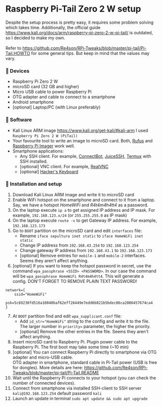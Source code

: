 # Raspberry Pi-Tail Zero 2 W setup

Despite the setup process is pretty easy, it requires some problem solving which takes time. Additionally, the official guide https://www.kali.org/docs/arm/raspberry-pi-zero-2-w-pi-tail/ is outdated, so I decided to make my own. \
\
Refer to https://github.com/Re4son/RPi-Tweaks/blob/master/pi-tail/Pi-Tail.HOWTO for some general tips. But keep in mind that the values may vary.

### 📱 Devices
* Raspberry Pi Zero 2 W
* microSD card (32 GB and higher)
* Micro USB cable to power Raspberry Pi
* OTG adapter and cable to connect to a smartphone
* Android smartphone
* [optional] Laptop/PC (with Linux preferably)

### 💾 Software
* Kali Linux ARM image https://www.kali.org/get-kali/#kali-arm I used `Raspberry Pi Zero 2 W (PiTail)`
* Your favourite tool to write an image to microSD card. Both, [Rufus](https://rufus.ie/en/) and [Raspberry Pi Imager](https://www.raspberrypi.com/software/) work well.
* Smartphone applications:
  * Any SSH client. For example, [ConnectBot](https://play.google.com/store/apps/details?id=org.connectbot), [JuiceSSH](https://play.google.com/store/apps/details?id=com.sonelli.juicessh), [Termux](https://play.google.com/store/apps/details?id=com.termux) with SSH installed.
  * [optional] VNC client. For example, [RealVNC](https://play.google.com/store/apps/details?id=com.realvnc.viewer.android)
  * [optional] [Hacker's Keyboard](https://play.google.com/store/apps/details?id=org.pocketworkstation.pckeyboard)

 ### 👾 Installation and setup
1. Download Kali Linux ARM image and write it to microSD card
2. Enable WiFi hotspot on the smartphone and connect to it from a laptop. Say, we have a hotspot *HomeWiFi* and *R4t4m4h4tt4* as a password.
3. On the laptop execute `ip a` to get assigned IP address and IP mask. For example, `192.168.123.x/24` (or `255.255.255.0` as IP mask)
4. On the laptop execute `route -v` to get Gateway IP address. For example, `192.168.123.173`
5. Go to `BOOT` partition on the microSD card and edit `interfaces` file:
    * Rename `iface sepultura inet static` to `iface HomeWiFi inet static`
    * Change IP address from `192.168.43.254` to `192.168.123.254`
    * Change gateway IP address from `192.168.43.1` to `192.168.123.173`
    * [optional] Remove entries for `mobile-1` and `mobile-2` interfaces. Seems they aren't affect anything.
6. [optional] If you want to keep the hotspot password in secret, use the command `wpa_passphrase <SSID> <PASSWORD>`. In our case the command will be `wpa_passphrase HomeWiFi R4t4m4h4tt4`. This will generate a config. DON'T FORGET TO REMOVE PLAIN TEXT PASSWORD!
```
network={
	ssid="HomeWiFi"
	psk=5c69230fd516a10840baf62eff26449e7edd6b821b5bdec86ca2086457674ca4
}
``` 
7. At `BOOT` partition find and edit `wpa_supplicant.conf` file:
    * Add `id_str="HomeWiFi"` string to the config and write it to the file. The larger number in `priority=` parameter, the higher the priority.
    * [optional] Remove the other entries in the file. Seems they aren't affect anything.
8. Insert microSD card to Raspberry Pi. Plugin power cable to the Raspberry Pi. The first boot may take some time (~10 min)
9. [optional] You can connect Raspberry Pi directly to smartphone via OTG adapter and micro-USB cable. \
OTG adapter in smartphone, standard cable in Pi-Tail power (USB is free for dongles). More details are here: https://github.com/Re4son/RPi-Tweaks/blob/master/pi-tail/Pi-Tail.README
10. Wait until the Raspberry Pi connects to your hotspot (you can check the number of connected devices).
11. Connect from smartphone via installed SSH-client to SSH server `kali@192.168.123.254` default password `kali`
12. Launch an update in terminal `sudo apt update && sudo apt upgrade`
